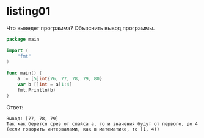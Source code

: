 # listing01

Что выведет программа? Объяснить вывод программы.

```go
package main
 
import (
    "fmt"
)
 
func main() {
    a := [5]int{76, 77, 78, 79, 80}
    var b []int = a[1:4]
    fmt.Println(b)
}
```

Ответ:

```
Вывод: [77, 78, 79]
Так как берется срез от слайса a, то и значения будут от первого, до 4
(если говорить интервалами, как в математике, то [1, 4))
```